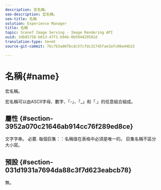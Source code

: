 ```yaml
---
description: 宏名稱。
seo-description: 宏名稱。
seo-title: 名稱
solution: Experience Manager
title: 名稱
topic: Scene7 Image Serving - Image Rendering API
uuid: 3db05758-b013-47f1-b94b-8b594429581d
translation-type: tm+mt
source-git-commit: 7bc7b3a86fbcdc57cfdc31745fae3afc06e44b15

---
```



# 名稱{#name}

宏名稱。

宏名稱可以由ASCII字母、數字、「-」、「_」和「.」的任意組合組成。

## 屬性 {#section-3952a070c21646ab914cc76f289ed8ce}

文字字串。 必要. 每個巨集：：名稱值在表格中必須是唯一的。 巨集名稱不區分大小寫。

## 預設 {#section-031d1931a7694da88c3f7d623eabcb78}

無。

